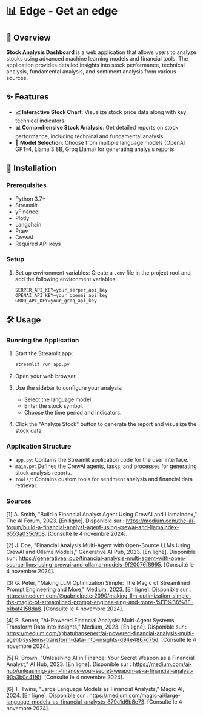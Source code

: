 # 📊 Edge - Get an edge

## 🌟 Overview

**Stock Analysis Dashboard** is a web application that allows users to analyze stocks using advanced machine learning models and financial tools. The application provides detailed insights into stock performance, technical analysis, fundamental analysis, and sentiment analysis from various sources.

## ✨ Features

- **📈 Interactive Stock Chart**: Visualize stock price data along with key technical indicators.
- **📊 Comprehensive Stock Analysis**: Get detailed reports on stock performance, including technical and fundamental analysis.
- **🤖 Model Selection**: Choose from multiple language models (OpenAI GPT-4, Llama 3 8B, Groq Llama) for generating analysis reports.

## 🚀 Installation

### Prerequisites

- Python 3.7+
- Streamlit
- yFinance
- Plotly
- Langchain
- Praw
- CrewAI
- Required API keys

### Setup

1. Set up environment variables:
   Create a `.env` file in the project root and add the following environment variables:
   ```env
   SERPER_API_KEY=your_serper_api_key
   OPENAI_API_KEY=your_openai_api_key
   GROQ_API_KEY=your_groq_api_key
   ```

## 🛠️ Usage

### Running the Application

1. Start the Streamlit app:

   ```sh
   streamlit run app.py
   ```

2. Open your web browser

3. Use the sidebar to configure your analysis:

   - Select the language model.
   - Enter the stock symbol.
   - Choose the time period and indicators.

4. Click the "Analyze Stock" button to generate the report and visualize the stock data.

### Application Structure

- `app.py`: Contains the Streamlit application code for the user interface.
- `main.py`: Defines the CrewAI agents, tasks, and processes for generating stock analysis reports.
- `tools/`: Contains custom tools for sentiment analysis and financial data retrieval.

### Sources

[1] A. Smith, "Build a Financial Analyst Agent Using CrewAI and LlamaIndex," The AI Forum, 2023. [En ligne]. Disponible sur : https://medium.com/the-ai-forum/build-a-financial-analyst-agent-using-crewai-and-llamaindex-6553a035c9b8. [Consulté le 4 novembre 2024].

[2] J. Doe, "Financial Analysis Multi-Agent with Open-Source LLMs Using CrewAI and Ollama Models," Generative AI Pub, 2023. [En ligne]. Disponible sur : https://generativeai.pub/financial-analysis-multi-agent-with-open-source-llms-using-crewai-and-ollama-models-9f20076f8995. [Consulté le 4 novembre 2024].

[3] G. Peter, "Making LLM Optimization Simple: The Magic of Streamlined Prompt Engineering and More," Medium, 2023. [En ligne]. Disponible sur : https://medium.com/@gabrielpeter2090/making-llm-optimization-simple-the-magic-of-streamlined-prompt-enginee-ring-and-more-%EF%B8%8F-b1baf4158da8. [Consulté le 4 novembre 2024].

[4] B. Senerr, "AI-Powered Financial Analysis: Multi-Agent Systems Transform Data into Insights," Medium, 2023. [En ligne]. Disponible sur : https://medium.com/@batuhansenerr/ai-powered-financial-analysis-multi-agent-systems-transform-data-into-insights-d94e4867d75d. [Consulté le 4 novembre 2024].

[5] R. Brown, "Unleashing AI in Finance: Your Secret Weapon as a Financial Analyst," AI Hub, 2023. [En ligne]. Disponible sur : https://medium.com/ai-hub/unleashing-ai-in-finance-your-secret-weapon-as-a-financial-analyst-90a3b0c41f6f. [Consulté le 4 novembre 2024].

[6] T. Twins, "Large Language Models as Financial Analysts," Magic AI, 2024. [En ligne]. Disponible sur : https://medium.com/magic-ai/large-language-models-as-financial-analysts-879c1d6b8e73. [Consulté le 4 novembre 2024].
